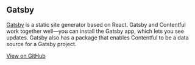 ## Gatsby

[Gatsby](https://www.gatsbyjs.org/) is a static site generator based on React. Gatsby and Contentful work together well—you can install the Gatsby app, which lets you see updates. Gatsby also has a package that enables Contentful to be a data source for a Gatsby project.

[View on GitHub](https://github.com/gatsbyjs/gatsby/tree/master/packages/gatsby-source-contentful)
